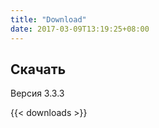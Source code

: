 ```yaml
---
title: "Download"
date: 2017-03-09T13:19:25+08:00
---
```

## Скачать

Версия 3.3.3

{{< downloads >}}
